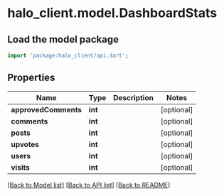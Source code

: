 # halo_client.model.DashboardStats

## Load the model package
```dart
import 'package:halo_client/api.dart';
```

## Properties
Name | Type | Description | Notes
------------ | ------------- | ------------- | -------------
**approvedComments** | **int** |  | [optional] 
**comments** | **int** |  | [optional] 
**posts** | **int** |  | [optional] 
**upvotes** | **int** |  | [optional] 
**users** | **int** |  | [optional] 
**visits** | **int** |  | [optional] 

[[Back to Model list]](../README.md#documentation-for-models) [[Back to API list]](../README.md#documentation-for-api-endpoints) [[Back to README]](../README.md)


